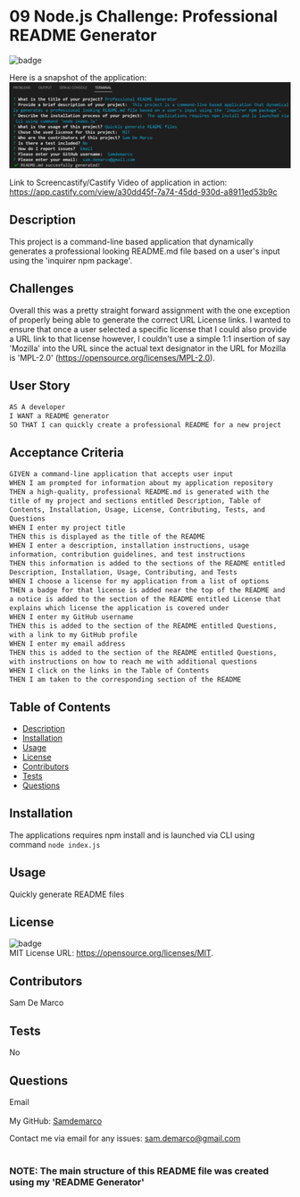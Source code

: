 <h1>09 Node.js Challenge: Professional README Generator </h1>
  
  ![badge](https://img.shields.io/badge/license-MIT-brightgreen)<br />
  
  Here is a snapshot of the application:
![README Generator](README_Generator_Snapshot.png)

Link to Screencastify/Castify Video of application in action: https://app.castify.com/view/a30dd45f-7a74-45dd-930d-a8911ed53b9c  
  
  ## Description
   This project is a command-line based application that dynamically generates a professional looking README.md file based on a user's input using the 'inquirer npm package'.
   
   ## Challenges

Overall this was a pretty straight forward assignment with the one exception of properly being able to generate the correct URL License links. I wanted to ensure that once a user selected a specific license that I could also provide a URL link to that license however, I couldn't use a simple 1:1 insertion of say 'Mozilla' into the URL since the actual text designator in the URL for Mozilla is 'MPL-2.0' (https://opensource.org/licenses/MPL-2.0).  
   
## User Story

```
AS A developer
I WANT a README generator
SO THAT I can quickly create a professional README for a new project

```

## Acceptance Criteria

```
GIVEN a command-line application that accepts user input
WHEN I am prompted for information about my application repository
THEN a high-quality, professional README.md is generated with the title of my project and sections entitled Description, Table of Contents, Installation, Usage, License, Contributing, Tests, and Questions
WHEN I enter my project title
THEN this is displayed as the title of the README
WHEN I enter a description, installation instructions, usage information, contribution guidelines, and test instructions
THEN this information is added to the sections of the README entitled Description, Installation, Usage, Contributing, and Tests
WHEN I choose a license for my application from a list of options
THEN a badge for that license is added near the top of the README and a notice is added to the section of the README entitled License that explains which license the application is covered under
WHEN I enter my GitHub username
THEN this is added to the section of the README entitled Questions, with a link to my GitHub profile
WHEN I enter my email address
THEN this is added to the section of the README entitled Questions, with instructions on how to reach me with additional questions
WHEN I click on the links in the Table of Contents
THEN I am taken to the corresponding section of the README

```
   
  ## Table of Contents
  - [Description](#description)
  - [Installation](#installation)
  - [Usage](#usage)
  - [License](#license)
  - [Contributors](#contributors)
  - [Tests](#tests)
  - [Questions](#questions)
  ## Installation
   The applications requires npm install and is launched via CLI using command ```node index.js```
  ## Usage
   Quickly generate README files
  ## License
  ![badge](https://img.shields.io/badge/license-MIT-brightgreen)
  <br />
  MIT License URL:   https://opensource.org/licenses/MIT. 
  ## Contributors
   Sam De Marco
  ## Tests
   No
  ## Questions
   Email<br />
  <br />
  My GitHub: [Samdemarco](https://github.com/Samdemarco)

  Contact me via email for any issues: sam.demarco@gmail.com<br /><br />
  
  ### NOTE: The main structure of this README file was created using my 'README Generator' 
      
